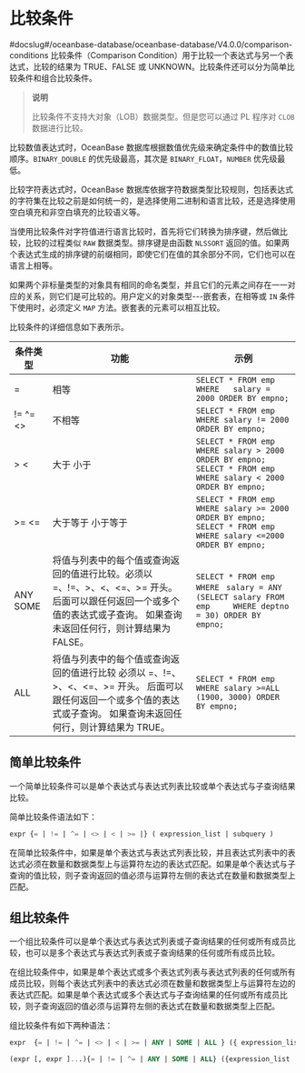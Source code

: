 比较条件 
=========================
#docslug#/oceanbase-database/oceanbase-database/V4.0.0/comparison-conditions
比较条件（Comparison Condition）用于比较一个表达式与另一个表达式，比较的结果为 TRUE、FALSE 或 UNKNOWN。比较条件还可以分为简单比较条件和组合比较条件。
>**说明**
>
>比较条件不支持大对象（LOB）数据类型。但是您可以通过 PL 程序对 `CLOB` 数据进行比较。

比较数值表达式时，OceanBase 数据库根据数值优先级来确定条件中的数值比较顺序。`BINARY_DOUBLE` 的优先级最高，其次是 `BINARY_FLOAT`，`NUMBER` 优先级最低。

比较字符表达式时，OceanBase 数据库依据字符数据类型比较规则，包括表达式的字符集在比较之前是如何统一的，是选择使用二进制和语言比较，还是选择使用空白填充和非空白填充的比较语义等。

当使用比较条件对字符值进行语言比较时，首先将它们转换为排序键，然后做比较，比较的过程类似 `RAW` 数据类型。排序键是由函数 `NLSSORT` 返回的值。如果两个表达式生成的排序键的前缀相同，即使它们在值的其余部分不同，它们也可以在语言上相等。

如果两个非标量类型的对象具有相同的命名类型，并且它们的元素之间存在一一对应的关系，则它们是可比较的。用户定义的对象类型---嵌套表，在相等或 `IN` 条件下使用时，必须定义 `MAP` 方法。嵌套表的元素可以相互比较。

比较条件的详细信息如下表所示。


|                    条件类型                     |                                                         功能                                                         |                                                                示例                                                                |
|---------------------------------------------|--------------------------------------------------------------------------------------------------------------------|----------------------------------------------------------------------------------------------------------------------------------|
| =                                           | 相等                                                                                                                 | `SELECT * FROM emp WHERE   salary = 2000 ORDER BY empno;`                                                                        |
| != \^= \<\> | 不相等                                                                                                                | `SELECT * FROM emp WHERE salary != 2000 ORDER BY empno;`                                                                         |
| \> \<                       | 大于 小于                                                                                              | `SELECT * FROM emp WHERE salary > 2000 ORDER BY empno;` `SELECT * FROM emp WHERE salary < 2000 ORDER BY empno;`  |
| \>= \<=                     | 大于等于 小于等于                                                                                          | `SELECT * FROM emp WHERE salary >= 2000 ORDER BY empno;` `SELECT * FROM emp WHERE salary <=2000 ORDER BY empno;` |
| ANY SOME                    | 将值与列表中的每个值或查询返回的值进行比较。必须以 =、!=、\>、\<、\<=、\>= 开头。 后面可以跟任何返回一个或多个值的表达式或子查询。 如果查询未返回任何行，则计算结果为 FALSE。 | `SELECT * FROM emp WHERE `           `salary = ANY (SELECT salary FROM emp     WHERE deptno = 30) ORDER BY empno;`               |
| ALL                                         | 将值与列表中的每个值或查询返回的值进行比较 必须以 =、!=、\>、\<、\<=、\>= 开头。 后面可以跟任何返回一个或多个值的表达式或子查询。 如果查询未返回任何行，则计算结果为 TRUE。  | `SELECT * FROM emp WHERE salary >=ALL (1900, 3000) ORDER BY empno;`                                                              |



简单比较条件 
---------------------------

一个简单比较条件可以是单个表达式与表达式列表比较或单个表达式与子查询结果比较。

简单比较条件语法如下：

```sql
expr {= | != | ^= | <> | < | >= |} ( expression_list | subquery )
```



在简单比较条件中，如果是单个表达式与表达式列表比较，并且表达式列表中的表达式必须在数量和数据类型上与运算符左边的表达式匹配。如果是单个表达式与子查询的值比较，则子查询返回的值必须与运算符左侧的表达式在数量和数据类型上匹配。

组比较条件 
--------------------------

一个组比较条件可以是单个表达式与表达式列表或子查询结果的任何或所有成员比较，也可以是多个表达式与表达式列表或子查询结果的任何或所有成员比较。

在组比较条件中，如果是单个表达式或多个表达式列表与表达式列表的任何或所有成员比较，则每个表达式列表中的表达式必须在数量和数据类型上与运算符左边的表达式匹配。如果是单个表达式或多个表达式与子查询结果的任何或所有成员比较，则子查询返回的值必须与运算符左侧的表达式在数量和数据类型上匹配。

组比较条件有如下两种语法：

```sql
expr  {= | != | ^= | <> | < | >= | ANY | SOME | ALL } ({ expression_list | subquery})
```



```sql
(expr [, expr ]...){= | != | ^= | ANY | SOME | ALL} ({expression_list  [, expression_list ]... |subquery})
```


